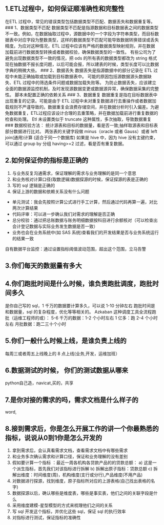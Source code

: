## 1.ETL过程中，如何保证顺准确性和完整性
<p align="left"></p>在ETL 过程中，常见的错误类型包括数据类型不匹配、数据丢失和数据重复等。
### 1、数据类型不匹配
数据类型不匹配是指源数据和目标数据表之间的数据类型不一致。例如，在数据抽取过程中，源数据中的一个字段为字符串类型，而目标数据表中对应字段为整数类型，这样的数据类型不匹配可能导致数据转换错误或丢失精度。为应对这种情况，ETL 过程中应该有严格的数据类型映射规则，并在数据加载前进行数据类型转换或者数据校验，确保数据类型的一致性。
有些公司为了避免出现数据类型不一致的情况，把 ods 的所有表的数据类型都改为 string 格式现在抽数据不报长度问题，以后可能会报，所以建表的时候，类型长度可以比数据字典的稍微大些。
### 2、数据丢失
数据丢失是指源数据中的部分记录在 ETL 过程中未能正确抽取或加载到目标数据表中。
可能的原因包括源数据源头数据缺失、ETL 过程中的筛选条件问题或数据加载失败等。
为防止数据丢失，应该建立全面的数据源监控机制，及时发现源数据变更或数据源异常，确保数据采集的完整性。
脚本未配置正确的依赖关系
### 3、数据重复
数据重复是指在目标数据表中出现重复的记录。可能是由于 ETL 过程中未对重复数据进行去重操作或者数据加载规则不严谨导致的。数据重复会浪费存储空间，并在数据分析时引入偏差。为避免数据重复，ETL过程应该设计合理的去重策略，并在数据加载前进行重复数据的检查和处理。
Etl 未设置类似于 truncate 这种属性，多次抽取，导致数据重复
### 数据校验方法：
统计源表和目标的数据量，看是否一致;抽样取源表和目标表部分数据进行比对。
两张表的关键字段做 minus（oracle 或者 Gauss）或者 left join(通用)计算 (适合于同一个数据库)
如果是 hive 中，因为 hive 没有主键约束，可以通过 group by 分组 having>=2 过滤，看是否有重复数据。

## 2.如何保证你的指标是正确的
1. 与业务反复沟通需求，保证理解的需求与业务理解的是同一个意思
2. 和业务核对计算口径(取数逻辑)数据探源的时候，保证探源的表是正确的
3. 写的 sql 逻辑是正确的
4. 保证上游的数据和依赖关系没有什么问题
- 单元测试：我会先按照计算公式进行手工计算，然后通过代码再算一遍，对比两次计算结果
- 代码评审：可以进一步确认我们对需求的理解是否正确
- 总分校验：通过把总账数据与账务明细数据按科目进行余额核对（可以检查出会计登记数据与实际业务发生数据是否一致）
- 业务也会在业务系统中(如 SAS 系统)查看我们的开发结果是否与业务系统运行的结果一致

自有数据平台监控：通过设置指标阈值波动范围，超出这个范围，立马告警
## 3.你们每天的数据量有多大

## 4.你们跑批时间是什么时候，谁负责跑批调度，跑批时间多久
是你自己写的 sql，1 千万的数据要计算多久，可以说 1-10 分钟左右
跑批时间是和数据量，sql 的复杂程度，优化等等相关的。
Azkaban 这种调度工具全流程跑批（运维工程师的或）：
5-6 千万的数据：1-2 个小时左右
1 亿多：跑 2-4 个小时左右
月批数据：跑二三十个小时

## 5.你们一般什么时候上线，是谁负责上线的
每周三或者周五上线晚上的 8 点上线(业务,开发，运维加班）
## 6.数据测试的时候， 你们的测试数据从哪来
python自己造，navicat,买的，共享
## 7.是你对接的需求的吗，需求文档是什么样子的
word,
## 8.接到需求后，你是怎么开展工作的讲一个你最熟悉的指标，说说从0到1你是怎么开发的
1. 拿到需求后，会认真看需求文档，查看需求文档中有哪些需求
2. 和业务多次确认需求和计算口径，保证和业务理解的没有差别
3. 假如要计算一个指标 ：最近一周各机构各贷款产品的的贷款总额：
	a) 这是一个派生指标，首先我们对该指标进行拆解
	b) 拆解出原子指标：贷款总额
	c) 拆解出维度：时间维度(周)，机构维度(支行或分行),产品维度(不用产品)
4. 对数据进行探源，找到维度，原子指标所对应的上游表格(自己找出表格的名字)
5. 数据探源以后，确认哪些是维度表，哪些是事实表，他们之间的关联字段是什么
6. 采用维度建模-星型模型的方式来梳理他们之间的关系
7. 写 sql 开发这个指标，并优化这些 sql，保证 sql 的执行效率
8. 对指标进行测试，保证指标的准确性